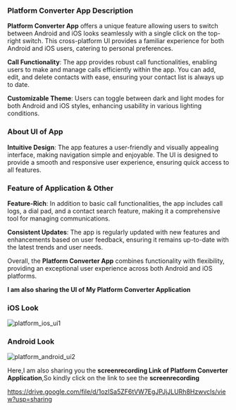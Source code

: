 ### Platform Converter App Description

**Platform Converter App** offers a unique feature allowing users to switch between Android and iOS looks seamlessly with a single click on the top-right switch. This cross-platform UI provides a familiar experience for both Android and iOS users, catering to personal preferences.

**Call Functionality**: The app provides robust call functionalities, enabling users to make and manage calls efficiently within the app. You can add, edit, and delete contacts with ease, ensuring your contact list is always up to date.

**Customizable Theme**: Users can toggle between dark and light modes for both Android and iOS styles, enhancing usability in various lighting conditions.

### About UI of App

**Intuitive Design**: The app features a user-friendly and visually appealing interface, making navigation simple and enjoyable. The UI is designed to provide a smooth and responsive user experience, ensuring quick access to all features.

### Feature of Application & Other

**Feature-Rich**: In addition to basic call functionalities, the app includes call logs, a dial pad, and a contact search feature, making it a comprehensive tool for managing communications.

**Consistent Updates**: The app is regularly updated with new features and enhancements based on user feedback, ensuring it remains up-to-date with the latest trends and user needs.

Overall, the **Platform Converter App** combines functionality with flexibility, providing an exceptional user experience across both Android and iOS platforms.

**I am also sharing the UI of My Platform Converter Application**

### iOS Look
![platform_ios_ui1](https://github.com/Harshvasoya2737/platform_converter/assets/148517061/103d92a6-9b93-4c72-8a26-0205503ffd67)

### Android Look
![platform_android_ui2](https://github.com/Harshvasoya2737/platform_converter/assets/148517061/ca351258-883a-4601-a383-5e9c15562ecf)

Here,I am also sharing you the **screenrecording Link of Platform Converter Application**,So kindly click on the link to see the **screenrecording** 

https://drive.google.com/file/d/1ozISa5ZF6tVW7EgJPJjJLURh8HzwvcIs/view?usp=sharing

